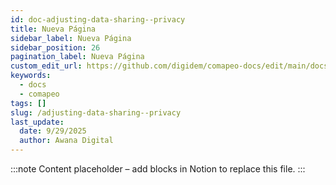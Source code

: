 ```yaml
---
id: doc-adjusting-data-sharing--privacy
title: Nueva Página
sidebar_label: Nueva Página
sidebar_position: 26
pagination_label: Nueva Página
custom_edit_url: https://github.com/digidem/comapeo-docs/edit/main/docs/managing-data--privacy/adjusting-data-sharing--privacy.md
keywords:
  - docs
  - comapeo
tags: []
slug: /adjusting-data-sharing--privacy
last_update:
  date: 9/29/2025
  author: Awana Digital
---
```


<!-- Placeholder content generated automatically because the Notion page is missing a Website Block. -->

:::note
Content placeholder – add blocks in Notion to replace this file.
:::
